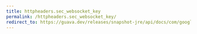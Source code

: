 ```yaml
---
title: httpheaders.sec_websocket_key
permalink: /httpheaders.sec_websocket_key/
redirect_to: https://guava.dev/releases/snapshot-jre/api/docs/com/google/common/net/HttpHeaders.html#SEC_WEBSOCKET_KEY
---
```

